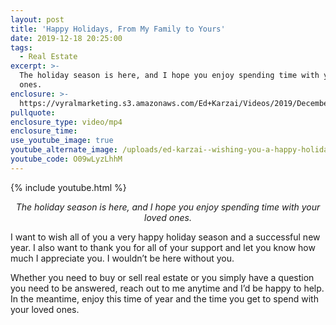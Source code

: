 ```yaml
---
layout: post
title: 'Happy Holidays, From My Family to Yours'
date: 2019-12-18 20:25:00
tags:
  - Real Estate
excerpt: >-
  The holiday season is here, and I hope you enjoy spending time with your loved
  ones.
enclosure: >-
  https://vyralmarketing.s3.amazonaws.com/Ed+Karzai/Videos/2019/December/Happy+Holidays%2C+From+My+Family+to+Yours.mp4
pullquote:
enclosure_type: video/mp4
enclosure_time:
use_youtube_image: true
youtube_alternate_image: /uploads/ed-karzai--wishing-you-a-happy-holiday-season-youtube.jpg
youtube_code: O09wLyzLhhM
---
```


{% include youtube.html %}

<p style="text-align: center;"><em>The holiday season is here, and I hope you enjoy spending time with your loved ones.</em></p>

I want to wish all of you a very happy holiday season and a successful new year. I also want to thank you for all of your support and let you know how much I appreciate you. I wouldn’t be here without you.

Whether you need to buy or sell real estate or you simply have a question you need to be answered, reach out to me anytime and I’d be happy to help. In the meantime, enjoy this time of year and the time you get to spend with your loved ones.


